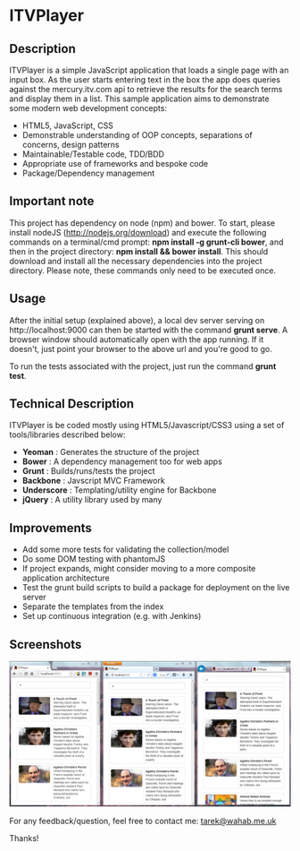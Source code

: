 ITVPlayer
=========

## Description

ITVPlayer is a simple JavaScript application that loads a single page with an input box. As the user starts entering text in the box the app does queries against the mercury.itv.com api to retrieve the results for the search terms and display them in a list. This sample application aims to demonstrate some modern web development concepts:

- HTML5, JavaScript, CSS
- Demonstrable understanding of OOP concepts, separations of concerns, design patterns
- Maintainable/Testable code, TDD/BDD
- Appropriate use of frameworks and bespoke code
- Package/Dependency management

## Important note

This project has dependency on node (npm) and bower. To start, please install nodeJS (http://nodejs.org/download) and execute the following commands on a terminal/cmd prompt: **npm install -g grunt-cli bower**, and then in the project directory: **npm install && bower install**. This should download and install all the necessary dependencies into the project directory. Please note, these commands only need to be executed once.

## Usage

After the initial setup (explained above), a local dev server serving on http://localhost:9000 can then be started with the command **grunt serve**. A browser window should automatically open with the app running. If it doesn't, just point your browser to the above url and you're good to go.

To run the tests associated with the project, just run the command **grunt test**.

## Technical Description

ITVPlayer is be coded mostly using HTML5/Javascript/CSS3 using a set of tools/libraries described below:
* **Yeoman** : Generates the structure of the project
* **Bower** : A dependency management too for web apps
* **Grunt** : Builds/runs/tests the project
* **Backbone** : Javscript MVC Framework
* **Underscore** : Templating/utility engine for Backbone
* **jQuery** : A utility library used by many

## Improvements

* Add some more tests for validating the collection/model
* Do some DOM testing with phantomJS
* If project expands, might consider moving to a more composite application architecture
* Test the grunt build scripts to build a package for deployment on the live server
* Separate the templates from the index
* Set up continuous integration (e.g. with Jenkins)

## Screenshots

<img src="https://github.com/tarekw/ITVPlayer/raw/master/screenshots/chrome-firefox-ie.png"/>


For any feedback/question, feel free to contact me: tarek@wahab.me.uk

Thanks!